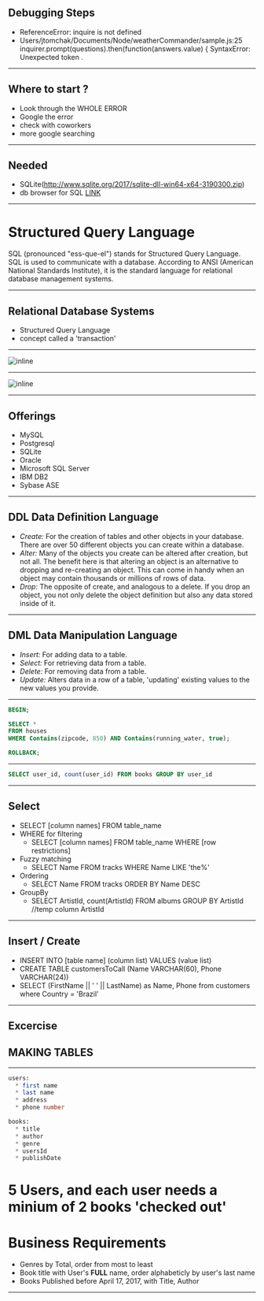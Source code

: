 ## Debugging Steps
* ReferenceError: inquire is not defined
* Users/jtomchak/Documents/Node/weatherCommander/sample.js:25
  inquirer.prompt(questions).then(function(answers.value) {
SyntaxError: Unexpected token .

---

## Where to start ? 
* Look through the WHOLE ERROR
* Google the error
* check with coworkers 
* more google searching

---

## Needed
* SQLite(http://www.sqlite.org/2017/sqlite-dll-win64-x64-3190300.zip)
* db browser for SQL [LINK](http://sqlitebrowser.org/)

---

# Structured Query Language
SQL (pronounced "ess-que-el") stands for Structured Query Language. SQL is used to communicate with a database. According to ANSI (American National Standards Institute), it is the standard language for relational database management systems.

---

## Relational Database Systems 
* Structured Query Language
* concept called a 'transaction'

---

![inline](http://4.bp.blogspot.com/-G1gC5bW1Z38/VedLel7FRlI/AAAAAAAAd14/IIhA1nDJMO4/s1600/blocking%2Bin%2Bsql%2Bserver.png)

---

![inline](http://dbakevlar.com/wp-content/uploads/2017/06/with-rowlick.png)

---


## Offerings
* MySQL 
* Postgresql 
* SQLite 
* Oracle 
* Microsoft SQL Server 
* IBM DB2
* Sybase ASE

---


## DDL Data Definition Language
* *Create:* For the creation of tables and other objects in your database. There are over 50 different objects you can create within a database.
* *Alter:* Many of the objects you create can be altered after creation, but not all. The benefit here is that altering an object is an alternative to dropping and re-creating an object. This can come in handy when an object may contain thousands or millions of rows of data.
* *Drop:* The opposite of create, and analogous to a delete. If you drop an object, you not only delete the object definition but also any data stored inside of it.

---

## DML Data Manipulation Language
* *Insert:* For adding data to a table.
* *Select:* For retrieving data from a table.
* *Delete:* For removing data from a table.
* *Update:* Alters data in a row of a table, 'updating' existing values to the new values you provide.

---

```sql
BEGIN;

SELECT * 
FROM houses 
WHERE Contains(zipcode, 850) AND Contains(running_water, true);

ROLLBACK;
```

---

```sql
SELECT user_id, count(user_id) FROM books GROUP BY user_id
```

---

## Select
* SELECT [column names] FROM table_name
* WHERE for filtering
  * SELECT [column names] FROM table_name WHERE [row restrictions]
* Fuzzy matching  
  * SELECT Name FROM tracks WHERE Name LIKE 'the%'
* Ordering
  * SELECT Name FROM tracks ORDER BY Name DESC
* GroupBy
  * SELECT ArtistId, count(ArtistId) FROM albums GROUP BY ArtistId
  //temp column ArtistId

<!--SELECT user_id, count(user_id) FROM books GROUP BY user_id-->

---


## Insert / Create
* INSERT INTO [table name] (column list) VALUES (value list)
* CREATE TABLE customersToCall (Name VARCHAR(60), Phone VARCHAR(24))
* SELECT (FirstName || ' ' ||  LastName) as Name, Phone from customers where Country = 'Brazil'

---

## Excercise
## MAKING TABLES


---

```sql
users:
  * first name
  * last name
  * address
  * phone number

books:
  * title
  * author
  * genre
  * usersId
  * publishDate

  ```

# 5 Users, and each user needs a minium of 2 books 'checked out'
# Business Requirements
  * Genres by Total, order from most to least
  * Book title with User's **FULL** name, order alphabeticly by user's last name
  * Books Published before April 17, 2017, with Title, Author



---
